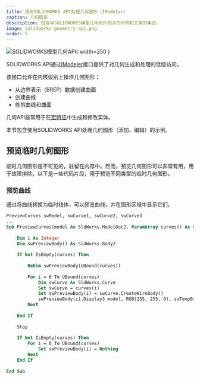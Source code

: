 ```yaml
---
title: 使用SOLIDWORKS API处理几何图形（IModeler）
caption: 几何图形
description: 包含与SOLIDWORKS模型几何拓扑相关的示例和文章的集合。
image: solidworks-geometry-api.png
order: 5
---
```

![SOLIDWORKS模型几何API](solidworks-geometry-api.png){ width=250 }

SOLIDWORKS API通过[IModeler](https://help.solidworks.com/2018/english/api/sldworksapi/SolidWorks.Interop.sldworks~SolidWorks.Interop.sldworks.IModeler.html)接口提供了对几何生成和处理的低级访问。

该接口允许在内核级别上操作几何图形：

* 从边界表示（BREP）数据创建曲面
* 创建曲线
* 修剪曲线和曲面

几何API最常用于在[宏特征](solidworks-api/document/macro-feature/)中生成和修改实体。

本节包含使用SOLIDWORKS API处理几何图形（添加、编辑）的示例。

## 预览临时几何图形

临时几何图形是不可见的，驻留在内存中。然而，预览几何图形可以非常有用，用于故障排除。以下是一些代码片段，用于预览不同类型的临时几何图形。

### 预览曲线

通过将曲线转换为临时线体，可以预览曲线，并在图形区域中显示它们。

~~~ vb
PreviewCurves swModel, swCurve1, swCurve2, swCurve3
...
Sub PreviewCurves(model As SldWorks.ModelDoc2, ParamArray curves() As Variant)
    
    Dim i As Integer
    Dim swPreviewBody() As SldWorks.Body2
    
    If Not IsEmpty(curves) Then
        
        ReDim swPreviewBody(UBound(curves))
        
        For i = 0 To UBound(curves)
            Dim swCurve As SldWorks.Curve
            Set swCurve = curves(i)
            Set swPreviewBody(i) = swCurve.CreateWireBody()
            swPreviewBody(i).Display3 model, RGB(255, 255, 0), swTempBodySelectOptions_e.swTempBodySelectOptionNone
        Next
        
    End If
    
    Stop
    
    If Not IsEmpty(curves) Then
        For i = 0 To UBound(curves)
            Set swPreviewBody(i) = Nothing
        Next
    End If
    
End Sub
~~~